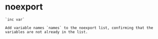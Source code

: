 # noexport <names>

	`inc var`

	Add variable names `names` to the noexport list, confirming that the variables are not already in the list.
